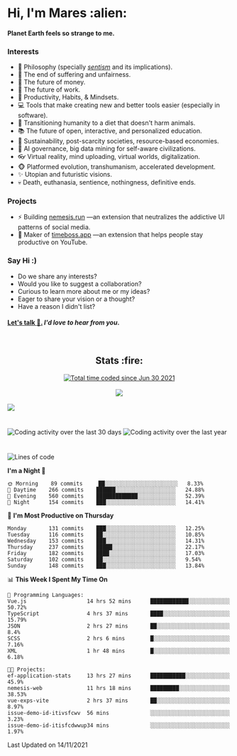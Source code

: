<h1>Hi, I'm Mares :alien:</h1>

#### Planet Earth feels so strange to me.

### **Interests**

- 🌊 Philosophy (specially [_sentism_][sentismmedium] and its implications).
- 🎯 The end of suffering and unfairness.
- 💸 The future of money.
- 💼 The future of work.
- 🧠 Productivity, Habits, & Mindsets.
- 💻 Tools that make creating new and better tools easier (especially in software).
- 🥗 Transitioning humanity to a diet that doesn't harm animals.
- 📚 The future of open, interactive, and personalized education.
- 🌱 Sustainability, post-scarcity societies, resource-based economies.
- 🤖 AI governance, big data mining for self-aware civilizations.
- 👓 Virtual reality, mind uploading, virtual worlds, digitalization.
- 🐵 Platformed evolution, transhumanism, accelerated development.
- ✨ Utopian and futuristic visions.
- 💀 Death, euthanasia, sentience, nothingness, definitive ends.


### **Projects**

- ⚡ Building [nemesis.run](https://nemesis.run) —an extension that neutralizes the addictive UI patterns of social media.
- 💎 Maker of [timeboss.app](https://timeboss.app) —an extension that helps people stay productive on YouTube.


### **Say Hi :)**

- Do we share any interests?
- Would you like to suggest a collaboration?
- Curious to learn more about me or my ideas?
- Eager to share your vision or a thought?
- Have a reason I didn't list?

#### [Let's talk :wave:.](mailto:mareszhar@gmail.com) _I'd love to hear from you_.

[sentismmedium]: https://medium.com/@mareszhar/born-a-prisoner-a-reflection-about-life-its-struggles-and-a-plan-to-escape-d8566ce9b026

<br>

<h2 align="center">Stats :fire:</h2>

<div align="center">
  <a href="https://wakatime.com/@cfdc0e0d-4860-4b62-9ff0-cb659185525e">
    <img src="https://wakatime.com/badge/user/cfdc0e0d-4860-4b62-9ff0-cb659185525e.svg" alt="Total time coded since Jun 30 2021" />
  </a>
</div>

<br>

<div align="center">
  <img src="https://github-readme-streak-stats.herokuapp.com?user=mareszhar&theme=black-ice&hide_border=true&stroke=FFFFFF15&ring=DF8FFE&fire=DF8FFE&currStreakLabel=DF8FFE&background=1A232A&currStreakNum=86FFAB">
</div>

<!-- Add or remove this: &dates=B1AAB3FF at the end of the streak stats URL if they get bugged and aren't updating -->

<br>

<img src="https://activity-graph.herokuapp.com/graph?username=mareszhar&theme=nord&bg_color=00000000&color=979797&line=DF8FFE&point=00000000&area=true&hide_border=true">

<br>

<h1></h1>

<img src="https://wakatime.com/share/@mares/5df0ff02-9c79-41b4-b540-51dc9c65a57b.svg" alt="Coding activity over the last 30 days" />
<img src="https://wakatime.com/share/@mares/ea89ba71-f374-40af-930c-e0655909fe37.svg" alt="Coding activity over the last year" />

<h1></h1>

<!--START_SECTION:waka-->
![Lines of code](https://img.shields.io/badge/From%20Hello%20World%20I%27ve%20Written-197494%20lines%20of%20code-blue)

**I'm a Night 🦉** 

```text
🌞 Morning    89 commits     ██░░░░░░░░░░░░░░░░░░░░░░░   8.33% 
🌆 Daytime    266 commits    ██████░░░░░░░░░░░░░░░░░░░   24.88% 
🌃 Evening    560 commits    █████████████░░░░░░░░░░░░   52.39% 
🌙 Night      154 commits    ███░░░░░░░░░░░░░░░░░░░░░░   14.41%

```
📅 **I'm Most Productive on Thursday** 

```text
Monday       131 commits    ███░░░░░░░░░░░░░░░░░░░░░░   12.25% 
Tuesday      116 commits    ██░░░░░░░░░░░░░░░░░░░░░░░   10.85% 
Wednesday    153 commits    ███░░░░░░░░░░░░░░░░░░░░░░   14.31% 
Thursday     237 commits    █████░░░░░░░░░░░░░░░░░░░░   22.17% 
Friday       182 commits    ████░░░░░░░░░░░░░░░░░░░░░   17.03% 
Saturday     102 commits    ██░░░░░░░░░░░░░░░░░░░░░░░   9.54% 
Sunday       148 commits    ███░░░░░░░░░░░░░░░░░░░░░░   13.84%

```


📊 **This Week I Spent My Time On** 

```text
💬 Programming Languages: 
Vue.js                   14 hrs 52 mins      ████████████░░░░░░░░░░░░░   50.72% 
TypeScript               4 hrs 37 mins       ████░░░░░░░░░░░░░░░░░░░░░   15.79% 
JSON                     2 hrs 27 mins       ██░░░░░░░░░░░░░░░░░░░░░░░   8.4% 
SCSS                     2 hrs 6 mins        █░░░░░░░░░░░░░░░░░░░░░░░░   7.16% 
XML                      1 hr 48 mins        █░░░░░░░░░░░░░░░░░░░░░░░░   6.18%

🐱‍💻 Projects: 
ef-application-stats     13 hrs 27 mins      ███████████░░░░░░░░░░░░░░   45.9% 
nemesis-web              11 hrs 18 mins      █████████░░░░░░░░░░░░░░░░   38.53% 
vue-exps-vite            2 hrs 37 mins       ██░░░░░░░░░░░░░░░░░░░░░░░   8.97% 
issue-demo-id-itivsfcwv  56 mins             ░░░░░░░░░░░░░░░░░░░░░░░░░   3.23% 
issue-demo-id-itisfcdwwup34 mins             ░░░░░░░░░░░░░░░░░░░░░░░░░   1.97%

```


 Last Updated on 14/11/2021
<!--END_SECTION:waka-->
